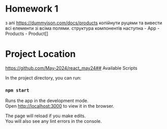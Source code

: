 # Homework 1
з апі https://dummyjson.com/docs/products копійнути руцями та вивести всі елементи зі всіма полями.
структура компонентів наступна -
App - Products - Product[]

# Project Location

https://github.com/May-2024/react_may24## Available Scripts

In the project directory, you can run:

### `npm start`

Runs the app in the development mode.\
Open [http://localhost:3000](http://localhost:3000) to view it in the browser.

The page will reload if you make edits.\
You will also see any lint errors in the console.


